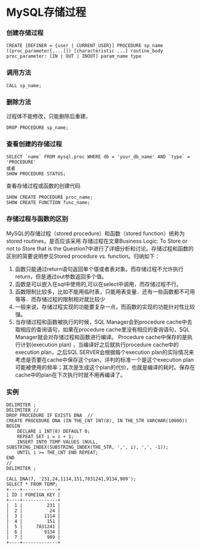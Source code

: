 MySQL存储过程
=============
### 创建存储过程

    CREATE [DEFINER = {user | CURRENT_USER}] PROCEDURE sp_name ([proc_parameter[,...]]) [characteristic ...] routine_body
    proc_parameter: [IN | OUT | INOUT] param_name type

### 调用方法

    CALL sp_name;

### 删除方法
过程体不能修改，只能删除后重建。

    DROP PROCEDURE sp_name;

### 查看创建的存储过程

    SELECT `name` FROM mysql.proc WHERE db = 'your_db_name' AND `type` = 'PROCEDURE'
    或者
    SHOW PROCEDURE STATUS;

查看存储过程或函数的创建代码

    SHOW CREATE PROCEDURE proc_name;
    SHOW CREATE FUNCTION func_name;

### 存储过程与函数的区别
MySQL的存储过程（stored procedure）和函数（stored function）统称为stored routines，是否应该采用 存储过程在文章Business Logic: To Store or not to Store that is the Question?中进行了详细分析和讨论。存储过程和函数的区别的简要说明参见Stored procedure vs. function。归纳如下：

1. 函数只能通过return语句返回单个值或者表对象。而存储过程不允许执行return，但是通过out参数返回多个值。 
2. 函数是可以嵌入在sql中使用的,可以在select中调用，而存储过程不行。 
3. 函数限制比较多，比如不能用临时表，只能用表变量．还有一些函数都不可用等等．而存储过程的限制相对就比较少 
4. 一般来说，存储过程实现的功能要复杂一点，而函数的实现的功能针对性比较强。 
5. 当存储过程和函数被执行的时候，SQL Manager会到procedure cache中去取相应的查询语句，如果在procedure cache里没有相应的查询语句，SQL Manager就会对存储过程和函数进行编译。 Procedure cache中保存的是执行计划(execution plan) ，当编译好之后就执行procedure cache中的execution plan，之后SQL SERVER会根据每个execution plan的实际情况来考虑是否要在cache中保存这个plan，评判的标准一个是这个execution plan可能被使用的频率；其次是生成这个plan的代价，也就是编译的耗时。保存在cache中的plan在下次执行时就不用再编译了。


### 实例

    DELIMITER ;
    DELIMITER //
    DROP PROCEDURE IF EXISTS DNA  //
    CREATE PROCEDURE DNA (IN THE_CNT INT(8), IN THE_STR VARCHAR(10000))
    BEGIN
        DECLARE i INT(8) DEFAULT 0;
        REPEAT SET i = i + 1; 
        INSERT INTO TEMP VALUES (NULL, SUBSTRING_INDEX(SUBSTRING_INDEX(THE_STR, ',', i), ',', -1));
        UNTIL i >= THE_CNT END REPEAT;
    END
    //
    DELIMITER ;

    CALL DNA(7, '231,24,1114,151,7831241,9134,989');
    SELECT * FROM TEMP;
    +----+-------------+
    | ID | FOREIGN_KEY |
    +----+-------------+
    |  1 |         231 |
    |  2 |          24 |
    |  3 |        1114 |
    |  4 |         151 |
    |  5 |     7831241 |
    |  6 |        9134 |
    |  7 |         989 |
    +----+-------------+ 
